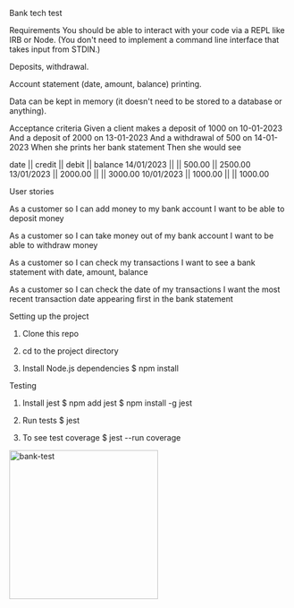 Bank tech test

Requirements
You should be able to interact with your code via a REPL like IRB or Node. (You don't need to implement a command line interface that takes input from STDIN.)

Deposits, withdrawal.

Account statement (date, amount, balance) printing.

Data can be kept in memory (it doesn't need to be stored to a database or anything).

Acceptance criteria
Given a client makes a deposit of 1000 on 10-01-2023
And a deposit of 2000 on 13-01-2023
And a withdrawal of 500 on 14-01-2023
When she prints her bank statement
Then she would see

date || credit || debit || balance
14/01/2023 || || 500.00 || 2500.00
13/01/2023 || 2000.00 || || 3000.00
10/01/2023 || 1000.00 || || 1000.00

User stories

As a customer
so I can add money to my bank account
I want to be able to deposit money

As a customer
so I can take money out of my bank account
I want to be able to withdraw money

As a customer
so I can check my transactions
I want to see a bank statement with date, amount, balance

As a customer
so I can check the date of my transactions
I want the most recent transaction date appearing first in the bank statement

Setting up the project

1. Clone this repo

2. cd to the project directory

3. Install Node.js dependencies
   $ npm install

Testing

1. Install jest
   $ npm add jest
   $ npm install -g jest

2. Run tests
   $ jest

3. To see test coverage
   $ jest --run coverage

<img width="266" alt="bank-test" src="https://user-images.githubusercontent.com/73909374/181271550-abaa0e98-3fa3-496e-88be-58f55bd9823f.png">
